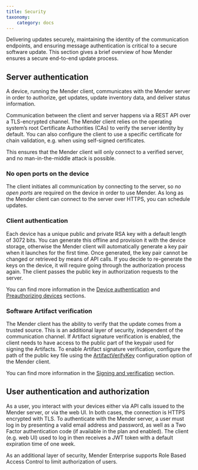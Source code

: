 ```yaml
---
title: Security
taxonomy:
    category: docs
---
```


Delivering updates securely, maintaining the identity of the communication
endpoints, and ensuring message authentication is critical to a secure software
update. This section gives a brief overview of how Mender ensures a secure
end-to-end update process.

## Server authentication

A device, running the Mender client, communicates with the Mender server in order
to authorize, get updates, update inventory data, and deliver status information.

Communication between the client and server happens via a REST API over a
TLS-encrypted channel. The Mender client relies on the operating system’s root
Certificate Authorities (CAs) to verify the server identity by default. You can
also configure the client to use a specific certificate for chain validation,
e.g. when using self-signed certificates.

This ensures that the Mender client will only connect to a verified server, and
no man-in-the-middle attack is possible.


### No open ports on the device

The client initiates all communication by connecting to the server, so
*no open ports* are required on the device in order to use Mender. As long as
the Mender client can connect to the server over HTTPS, you can schedule updates.


### Client authentication

Each device has a unique public and private RSA key with a default length of
3072 bits.  You can generate this offline and provision it with the device
storage, otherwise the Mender client will automatically generate a key pair
when it launches for the first time. Once generated, the key pair cannot be
changed or retrieved by means of API calls. If you decide to re-generate the
keys on the device, it will require going through the authorization process
again. The client passes the public key in authorization requests to the server.

You can find more information in the
[Device authentication](../13.Device-authentication/docs.md)
and
[Preauthorizing devices](../../06.Server-integration/02.Preauthorizing-devices/docs.md)
sections.


### Software Artifact verification

The Mender client has the ability to verify that the update comes from a
trusted source. This is an additional layer of security, independent of the
communication channel. If Artifact signature verification is enabled, the
client needs to have access to the public part of the keypair used for signing
the Artifacts.  To enable Artifact signature verification, configure the path
of the public key file using the
[ArtifactVerifyKey](../../05.Client-configuration/05.Configuration-file/50.Configuration-options/docs.md#artifactverifykey)
configuration option of the Mender client.

You can find more information in the
[Signing and verification](../../04.Artifacts/40.Signing-and-verification/docs.md)
section.


## User authentication and authorization

As a user, you interact with your devices either via API calls issued to the
Mender server, or via the web UI. In both cases, the connection is HTTPS
encrypted with TLS. To authenticate with the Mender server, a user must log in
by presenting a valid email address and password, as well as a Two Factor
authentication code (if available in the plan and enabled). The client
(e.g. web UI) used to log in then receives a JWT token with a default expiration
time of one week.

As an additional layer of security, Mender Enterprise supports Role Based Access
Control to limit authorization of users.

